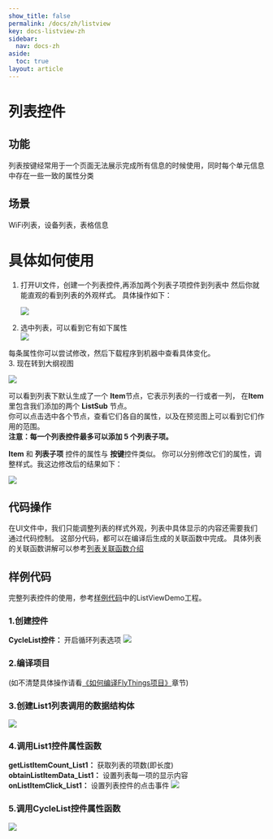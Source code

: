 ```yaml
---
show_title: false
permalink: /docs/zh/listview
key: docs-listview-zh
sidebar:
  nav: docs-zh
aside:
  toc: true
layout: article
---
```


# 列表控件
## 功能
列表按键经常用于一个页面无法展示完成所有信息的时候使用，同时每个单元信息中存在一些一致的属性分类

## 场景
WiFi列表，设备列表，表格信息

# 具体如何使用
1. 打开UI文件，创建一个列表控件,再添加两个列表子项控件到列表中 然后你就能直观的看到列表的外观样式。 具体操作如下：  

   ![](assets/list/add_list.gif)
2. 选中列表，可以看到它有如下属性   
 ![](assets/list/properties.png)   

 每条属性你可以尝试修改，然后下载程序到机器中查看具体变化。  
3. 现在转到大纲视图    

   ![](assets/list/list_outline.png)

 可以看到列表下默认生成了一个 **Item**节点，它表示列表的一行或者一列， 在**Item**里包含我们添加的两个 **ListSub** 节点。  
 你可以点击选中各个节点，查看它们各自的属性，以及在预览图上可以看到它们作用的范围。  
 **注意：每一个列表控件最多可以添加 5 个列表子项。**

 **Item** 和 **列表子项** 控件的属性与 **按键**控件类似。
 你可以分别修改它们的属性，调整样式。我这边修改后的结果如下：  

 ![](assets/list/preview.png)  

## 代码操作
 在UI文件中，我们只能调整列表的样式外观，列表中具体显示的内容还需要我们通过代码控制。
 这部分代码，都可以在编译后生成的关联函数中完成。
 具体列表的关联函数讲解可以参考[列表关联函数介绍](relation_function#list)

## 样例代码
完整列表控件的使用，参考[样例代码](demo_download#demo_download)中的ListViewDemo工程。    
### 1.创建控件
**CycleList控件：** 开启循环列表选项
![](assets/list/listview_new_widget.gif)

### 2.编译项目
(如不清楚具体操作请看[《如何编译FlyThings项目》](how_to_compile_flythings#how_to_compile_flythings)章节)

### 3.创建List1列表调用的数据结构体
![](assets/list/list1_struct.jpg)
### 4.调用List1控件属性函数
**getListItemCount_List1：** 获取列表的项数(即长度)
**obtainListItemData_List1：** 设置列表每一项的显示内容
**onListItemClick_List1：** 设置列表控件的点击事件
![](assets/list/list1_func.png)
### 5.调用CycleList控件属性函数
![](assets/list/CycleList_func.png)
